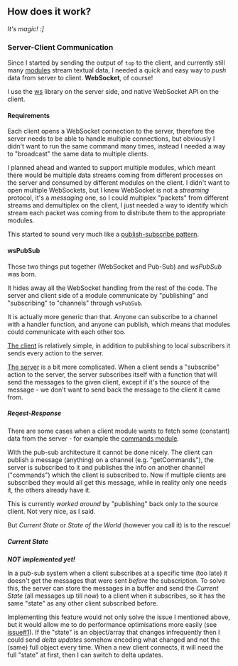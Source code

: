 ## How does it work?
*It's magic! :]*

### Server-Client Communication
Since I started by sending the output of `top` to the client, and currently still many [modules](./modules.md) stream textual data, I needed a quick and easy way to *push* data from server to client. **WebSocket**, of course!

I use the [ws](https://github.com/websockets/ws) library on the server side, and native WebSocket API on the client.

#### Requirements
Each client opens a WebSocket connection to the server, therefore the server needs to be able to handle multiple connections, but obviously I didn't want to run the same command many times, instead I needed a way to "broadcast" the same data to multiple clients.

I planned ahead and wanted to support multiple modules, which meant there would be multiple data streams coming from different processes on the server and consumed by different modules on the client. I didn't want to open multiple WebSockets, but I knew WebSocket is not a *streaming* protocol, it's a *messaging* one, so I could multiplex "packets" from different streams and demultiplex on the client, I just needed a way to identify which stream each packet was coming from to distribute them to the appropriate modules.

This started to sound very much like a [publish-subscribe pattern](https://en.wikipedia.org/wiki/Publish%E2%80%93subscribe_pattern).

#### wsPubSub
Those two things put together (WebSocket and Pub-Sub) and *wsPubSub* was born.


It hides away all the WebSocket handling from the rest of the code. The server and client side of a module communicate by "publishing" and "subscribing" to "channels" through `wsPubSub`. 

It is actually more generic than that. Anyone can subscribe to a channel with a handler function, and anyone can publish, which means that modules could communicate with each other too. 

[The client](../static/WsPubSubClient.js) is relatively simple, in addition to publishing to local subscribers it sends every action to the server. 

[The server](../WsPubSubServer.js) is a bit more complicated. When a client sends a "subscribe" action to the server, the server subscribes itself with a function that will send the messages to the given client, except if it's the source of the message - we don't want to send back the message to the client it came from.

##### Reqest-Response
There are some cases when a client module wants to fetch some (constant) data from the server - for example the [commands module](../modules/commands.js).

With the pub-sub architecture it cannot be done nicely. The client can publish a message (anything) on a channel (e.g. "getCommands"), the server is subscribed to it and publishes the info on another channel ("commands") which the client is subscribed to. Now if multiple clients are subscribed they would all get this message, while in reality only one needs it, the others already have it.

This is currently *worked around* by "publishing" back only to the source client. Not very nice, as I said.

But *Current State* or *State of the World* (however you call it) is to the rescue!

##### Current State
***NOT implemented yet!***

In a pub-sub system when a client subscribes at a specific time (too late) it doesn't get the messages that were sent *before* the subscription. To solve this, the server can store the messages in a buffer and send the *Current State* (all messages up till now) to a client when it subscribes, so it has the same "state" as any other client subscribed before.

Implementing this feature would not only solve the issue I mentioned above, but it would allow me to do performance optimisations more easily (see [issue#1](https://github.com/Sly1024/pigod/issues/1)). If the "state" is an object/array that changes infrequently then I could send *delta updates* somehow encoding what changed and not the (same) full object every time. When a new client connects, it will need the full "state" at first, then I can switch to delta updates.


